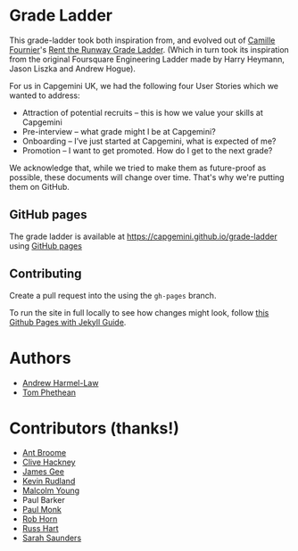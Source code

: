 # Grade Ladder
This grade-ladder took both inspiration from, and evolved out of [Camille Fournier](http://twitter.com/skalille)'s [Rent the Runway Grade Ladder](http://dresscode.renttherunway.com/blog/ladder). (Which in turn took its inspiration from the original Foursquare Engineering Ladder made by Harry Heymann, Jason Liszka and Andrew Hogue).

For us in Capgemini UK, we had the following four User Stories which we wanted to address:

* Attraction of potential recruits – this is how we value your skills at Capgemini
* Pre-interview – what grade might I be at Capgemini?
* Onboarding – I’ve just started at Capgemini, what is expected of me?
* Promotion – I want to get promoted. How do I get to the next grade?

We acknowledge that, while we tried to make them as future-proof as possible, these documents will change over time.  That's why we're putting them on GitHub.

## GitHub pages
The grade ladder is available at https://capgemini.github.io/grade-ladder using [GitHub pages](https://docs.github.com/en/pages)

## Contributing
Create a pull request into the  using the `gh-pages` branch.

To run the site in full locally to see how changes might look, follow [this Github Pages with Jekyll Guide](https://docs.github.com/en/github/working-with-github-pages/testing-your-github-pages-site-locally-with-jekyll).

# Authors
* [Andrew Harmel-Law](https://github.com/andrewharmellaw)
* [Tom Phethean](https://github.com/tsphethean)

# Contributors (thanks!)
* [Ant Broome](https://github.com/broomyocymru)
* [Clive Hackney](https://github.com/chackney)
* [James Gee](https://github.com/geeman201)
* [Kevin Rudland](https://github.com/krudland1978)
* [Malcolm Young](https://github.com/malcomio)
* Paul Barker
* [Paul Monk](https://github.com/nighk)
* [Rob Horn](https://github.com/robhorn-capgemini)
* [Russ Hart](https://github.com/rhart)
* [Sarah Saunders](https://github.com/sasaunde)
